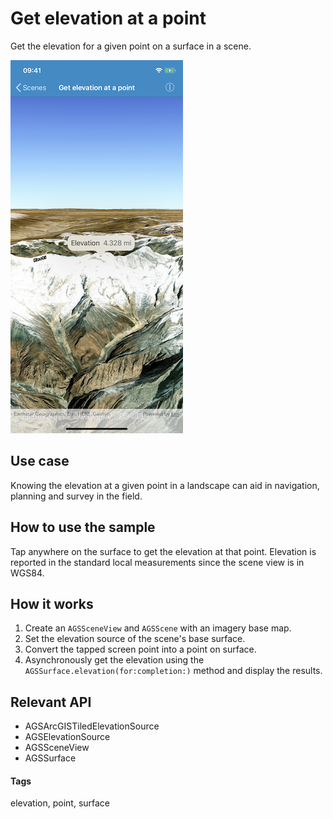 # Get elevation at a point

Get the elevation for a given point on a surface in a scene.

![Elevation at point](get-elevation-at-point.png)

## Use case

Knowing the elevation at a given point in a landscape can aid in navigation, planning and survey in the field.

## How to use the sample

Tap anywhere on the surface to get the elevation at that point. Elevation is reported in the standard local measurements since the scene view is in WGS84.

## How it works

1. Create an `AGSSceneView` and `AGSScene` with an imagery base map.
2. Set the elevation source of the scene's base surface.
3. Convert the tapped screen point into a point on surface.
4. Asynchronously get the elevation using the `AGSSurface.elevation(for:completion:)` method and display the results.

## Relevant API

* AGSArcGISTiledElevationSource
* AGSElevationSource
* AGSSceneView
* AGSSurface

#### Tags

elevation, point, surface
